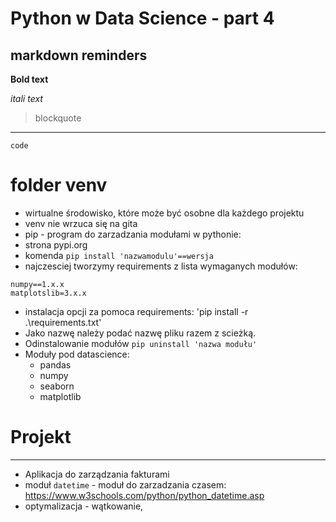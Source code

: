 # Python w Data Science - part 4

## markdown reminders
**Bold text**

*itali text*

> blockquote

---
`code`

# folder venv

- wirtualne środowisko, które może być osobne dla każdego projektu
- venv nie wrzuca się na gita
- pip - program do zarzadzania modułami w pythonie:
- strona pypi.org
- komenda `pip install 'nazwamodulu'==wersja`
- najczesciej tworzymy requirements z lista wymaganych modułów: 
```
numpy==1.x.x
matplotslib=3.x.x
```
- instalacja opcji za pomoca requirements: 'pip install -r .\requirements.txt' 
- Jako nazwę należy podać nazwę pliku razem z scieżką.
- Odinstalowanie modułów `pip uninstall 'nazwa modułu'`
- Moduły pod datascience:
  - pandas
  - numpy
  - seaborn
  - matplotlib

# Projekt

---
- Aplikacja do zarządzania fakturami
- moduł `datetime` - moduł do zarzadzania czasem: https://www.w3schools.com/python/python_datetime.asp
- optymalizacja - wątkowanie, 
